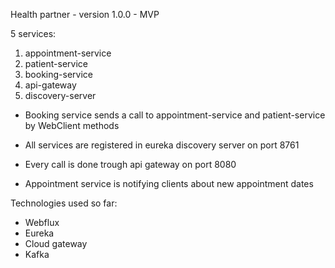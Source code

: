 Health partner - version 1.0.0 - MVP


5 services:

1. appointment-service
2. patient-service
3. booking-service
4. api-gateway
5. discovery-server


- Booking service sends a call to appointment-service and patient-service by WebClient methods

- All services are registered in eureka discovery server on port 8761

- Every call is done trough api gateway on port 8080

- Appointment service is notifying clients about new appointment dates


Technologies used so far:

- Webflux
- Eureka
- Cloud gateway
- Kafka